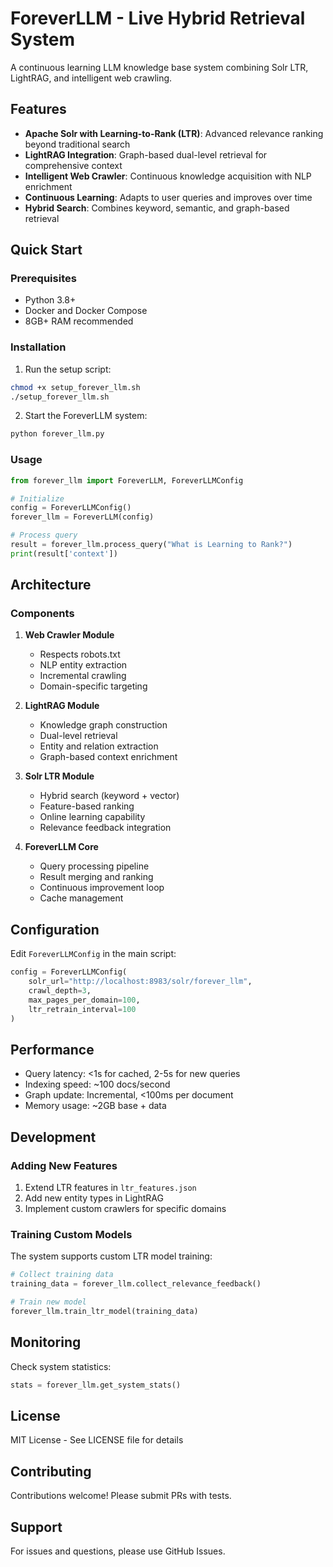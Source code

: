 # ForeverLLM - Live Hybrid Retrieval System

A continuous learning LLM knowledge base system combining Solr LTR, LightRAG, and intelligent web crawling.

## Features

- **Apache Solr with Learning-to-Rank (LTR)**: Advanced relevance ranking beyond traditional search
- **LightRAG Integration**: Graph-based dual-level retrieval for comprehensive context
- **Intelligent Web Crawler**: Continuous knowledge acquisition with NLP enrichment
- **Continuous Learning**: Adapts to user queries and improves over time
- **Hybrid Search**: Combines keyword, semantic, and graph-based retrieval

## Quick Start

### Prerequisites

- Python 3.8+
- Docker and Docker Compose
- 8GB+ RAM recommended

### Installation

1. Run the setup script:
```bash
chmod +x setup_forever_llm.sh
./setup_forever_llm.sh
```

2. Start the ForeverLLM system:
```bash
python forever_llm.py
```

### Usage

```python
from forever_llm import ForeverLLM, ForeverLLMConfig

# Initialize
config = ForeverLLMConfig()
forever_llm = ForeverLLM(config)

# Process query
result = forever_llm.process_query("What is Learning to Rank?")
print(result['context'])
```

## Architecture

### Components

1. **Web Crawler Module**
   - Respects robots.txt
   - NLP entity extraction
   - Incremental crawling
   - Domain-specific targeting

2. **LightRAG Module**
   - Knowledge graph construction
   - Dual-level retrieval
   - Entity and relation extraction
   - Graph-based context enrichment

3. **Solr LTR Module**
   - Hybrid search (keyword + vector)
   - Feature-based ranking
   - Online learning capability
   - Relevance feedback integration

4. **ForeverLLM Core**
   - Query processing pipeline
   - Result merging and ranking
   - Continuous improvement loop
   - Cache management

## Configuration

Edit `ForeverLLMConfig` in the main script:

```python
config = ForeverLLMConfig(
    solr_url="http://localhost:8983/solr/forever_llm",
    crawl_depth=3,
    max_pages_per_domain=100,
    ltr_retrain_interval=100
)
```

## Performance

- Query latency: <1s for cached, 2-5s for new queries
- Indexing speed: ~100 docs/second
- Graph update: Incremental, <100ms per document
- Memory usage: ~2GB base + data

## Development

### Adding New Features

1. Extend LTR features in `ltr_features.json`
2. Add new entity types in LightRAG
3. Implement custom crawlers for specific domains

### Training Custom Models

The system supports custom LTR model training:

```python
# Collect training data
training_data = forever_llm.collect_relevance_feedback()

# Train new model
forever_llm.train_ltr_model(training_data)
```

## Monitoring

Check system statistics:

```python
stats = forever_llm.get_system_stats()
```

## License

MIT License - See LICENSE file for details

## Contributing

Contributions welcome! Please submit PRs with tests.

## Support

For issues and questions, please use GitHub Issues.
